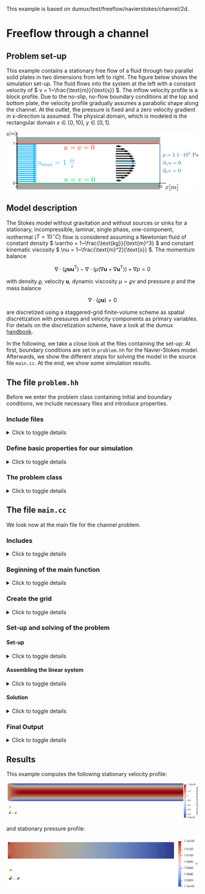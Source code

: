 This example is based on dumux/test/freeflow/navierstokes/channel/2d.

# Freeflow through a channel

## Problem set-up
This example contains a stationary free flow of a fluid through two parallel solid plates in two dimensions from left to right. The figure below shows the simulation set-up. The fluid flows into the system at the left with a constant velocity of $` v = 1~\frac{\text{m}}{\text{s}} `$. The inflow velocity profile is a block profile. Due to the no-slip, no-flow boundary conditions at the top and bottom plate, the velocity profile gradually assumes a parabolic shape along the channel. At the outlet, the pressure is fixed and a zero velocity gradient in x-direction is assumed. The physical domain, which is modeled is the rectangular domain $`x\in[0,10],~y\in[0,1]`$.

![](./img/setup.png)

## Model description
The Stokes model without gravitation and without sources or sinks for a stationary, incompressible, laminar, single phase, one-component, isothermal ($`T=10^\circ C`$) flow is considered assuming a Newtonian fluid of constant density $` \varrho = 1~\frac{\text{kg}}{\text{m}^3} `$ and constant kinematic viscosity $` \nu = 1~\frac{\text{m}^2}{\text{s}} `$. The momentum balance
```math
\nabla \cdot (\varrho\boldsymbol{u} \boldsymbol{u}^{\text{T}}) - \nabla\cdot\left(\mu\left(\nabla\boldsymbol{u}+\nabla\boldsymbol{u}^{\text{T}}\right)\right)+ \nabla p = 0
```
with density  $`\varrho`$, velocity $`\boldsymbol{u}`$, dynamic viscosity  $`\mu=\varrho\nu`$ and pressure $`p`$ and the mass balance
```math
\nabla \cdot \left(\varrho\boldsymbol{u}\right) =0
```
are discretized using a staggered-grid finite-volume scheme as spatial discretization with pressures and velocity components as primary variables. For details on the discretization scheme, have a look at the dumux [handbook](https://dumux.org/handbook).

In the following, we take a close look at the files containing the set-up: At first, boundary conditions are set in `problem.hh` for the Navier-Stokes model. Afterwards, we show the different steps for solving the model in the source file `main.cc`. At the end, we show some simulation results.


## The file `problem.hh`


Before we enter the problem class containing initial and boundary conditions, we include necessary files and introduce properties.
### Include files
<details>
<summary>Click to toggle details</summary>

The dune grid interphase is included here:
```cpp
#include <dune/grid/yaspgrid.hh>
```
The staggered grid discretization scheme is included:
```cpp
#include <dumux/discretization/staggered/freeflow/properties.hh>
```
The freeflow model is included:
```cpp
#include <dumux/freeflow/navierstokes/model.hh>
```
This is the freeflow Navier-Stokes problem class that this class is derived from:
```cpp
#include <dumux/freeflow/navierstokes/problem.hh>
```
The fluid properties are specified in the following headers:
```cpp
#include <dumux/material/components/constant.hh>
#include <dumux/material/fluidsystems/1pliquid.hh>
```
</details>

### Define basic properties for our simulation
<details>
<summary>Click to toggle details</summary>

We enter the namespace Dumux in order to import the entire Dumux namespace for general use
```cpp
namespace Dumux {
```
The problem class is forward declared:
```cpp
template <class TypeTag>
class ChannelExampleProblem;
```
We enter the namespace Properties, which is a sub-namespace of the namespace Dumux:
```cpp
namespace Properties {
```
Create new type tags
```cpp
namespace TTag {
```
A `TypeTag` for our simulation is created which inherits from the Navier-Stokes flow model and the staggered-grid discretization scheme.
```cpp
struct ChannelExample { using InheritsFrom = std::tuple<NavierStokes, StaggeredFreeFlowModel>; };
} // end namespace TTag
```
We use a structured 2D grid:
```cpp
template<class TypeTag>
struct Grid<TypeTag, TTag::ChannelExample> { using type = Dune::YaspGrid<2>; };
```
The problem class specifies initial and boundary conditions:
```cpp
template<class TypeTag>
struct Problem<TypeTag, TTag::ChannelExample> { using type = Dumux::ChannelExampleProblem<TypeTag> ; };
```
In the following we define our fluid properties.
```cpp
template<class TypeTag>
struct FluidSystem<TypeTag, TTag::ChannelExample>
{
```
We define a convenient shortcut to the property Scalar:
```cpp
    using Scalar = GetPropType<TypeTag, Properties::Scalar>;
```
We create a fluid system that consists of an incompressible fluid of constant visosity
```cpp
    using type = FluidSystems::OnePLiquid<Scalar, Components::Constant<1, Scalar> >;
};
```
We enable caching for the grid volume variables.
```cpp
template<class TypeTag>
struct EnableGridVolumeVariablesCache<TypeTag, TTag::ChannelExample> { static constexpr bool value = true; };
```
We enable caching for the grid flux variables.
```cpp
template<class TypeTag>
struct EnableGridFluxVariablesCache<TypeTag, TTag::ChannelExample> { static constexpr bool value = true; };
```
We enable caching for the FV grid geometry
```cpp
template<class TypeTag>
struct EnableGridGeometryCache<TypeTag, TTag::ChannelExample> { static constexpr bool value = true; };
```
The cache stores values that were already calculated for later usage. This makes the simulation faster.
We leave the namespace Properties.
```cpp
}
```
</details>

### The problem class
<details>
<summary>Click to toggle details</summary>

We enter the problem class where all necessary initial and boundary conditions are set for our simulation.
As this is a Stokes problem, we inherit from the basic `NavierStokesProblem`.
```cpp
template <class TypeTag>
class ChannelExampleProblem : public NavierStokesProblem<TypeTag>
{
```
We use convenient declarations that we derive from the property system.
```cpp
    using ParentType = NavierStokesProblem<TypeTag>;
    using BoundaryTypes = GetPropType<TypeTag, Properties::BoundaryTypes>;
    using GridGeometry = GetPropType<TypeTag, Properties::GridGeometry>;
    using FVElementGeometry = typename GridGeometry::LocalView;
    using SubControlVolumeFace = typename GridGeometry::SubControlVolumeFace;
    using Indices = typename GetPropType<TypeTag, Properties::ModelTraits>::Indices;
    using NumEqVector = GetPropType<TypeTag, Properties::NumEqVector>;
    using PrimaryVariables = GetPropType<TypeTag, Properties::PrimaryVariables>;
    using Scalar = GetPropType<TypeTag, Properties::Scalar>;

    using Element = typename GridGeometry::GridView::template Codim<0>::Entity;
    using GlobalPosition = typename Element::Geometry::GlobalCoordinate;

public:
```
This is the constructor of our problem class:
```cpp
    ChannelExampleProblem(std::shared_ptr<const GridGeometry> gridGeometry)
    : ParentType(gridGeometry), eps_(1e-6)
    {
```
We set the inlet velocity to a run-time specified value.
```cpp
        inletVelocity_ = getParam<Scalar>("Problem.InletVelocity");
```
We set the outlet pressure to 1.1e5 Pa as no run-time value is specified.
```cpp
        outletPressure_ = getParam<Scalar>("Problem.OutletPressure", 1.1e5);
    }
```
First, we define the type of initial and boundary conditions depending on location.
Two types of boundary conditions can be specified: Dirichlet and Neumann. On a Dirichlet boundary,
the values of the primary variables need
to be fixed. On a Neumann boundary condition, values for derivatives need to be fixed.
When Dirichlet conditions are set for the pressure, the derivative of the velocity
vector with respect to the direction normal to the boundary is automatically set to
zero. This boundary condition is called in-/outflow boundary condition in Dumux.
```cpp
    BoundaryTypes boundaryTypesAtPos(const GlobalPosition &globalPos) const
    {
        BoundaryTypes values;

        if(isInlet_(globalPos))
        {
```
We specify Dirichlet boundaries for velocity on the left of our domain:
```cpp
            values.setDirichlet(Indices::velocityXIdx);
            values.setDirichlet(Indices::velocityYIdx);
        }
        else if(isOutlet_(globalPos))
        {
```
We specify Dirichlet boundaries for pressure on the right of our domain:
```cpp
            values.setDirichlet(Indices::pressureIdx);
        }
        else
        {
```
We specify Dirichlet boundaries for velocity on the top and bottom of our domain:
```cpp
            values.setDirichlet(Indices::velocityXIdx);
            values.setDirichlet(Indices::velocityYIdx);
        }

        return values;
    }
```
Second, we specify the values for the Dirichlet boundaries. We need to fix values of our primary variable
```cpp
    PrimaryVariables dirichletAtPos(const GlobalPosition &globalPos) const
    {
        PrimaryVariables values = initialAtPos(globalPos);

        if(!isInlet_(globalPos))
        {
```
To ensure a no-slip boundary condition at the top and bottom of the channel, the Dirichlet velocity
in x-direction is set to zero if not at the inlet.
```cpp
            values[Indices::velocityXIdx] = 0.0;
        }

        return values;
    }
```
We specify the values for the initial conditions.
```cpp
    PrimaryVariables initialAtPos(const GlobalPosition &globalPos) const
    {
        PrimaryVariables values;
```
we assign constant values for pressure and velocity components.
```cpp
        values[Indices::pressureIdx] = outletPressure_;
        values[Indices::velocityXIdx] = inletVelocity_;
        values[Indices::velocityYIdx] = 0.0;

        return values;
    }
```
We need to specify a constant temperature for our isothermal problem.
```cpp
    Scalar temperature() const
    { return 273.15 + 10; } // 10°C
```
We need to define that there are no sources or sinks.
```cpp
    NumEqVector sourceAtPos(const GlobalPosition &globalPos) const
    {
        return NumEqVector(0.0);
    }

private:
```
The inlet is at the left side of the physical domain.
```cpp
    bool isInlet_(const GlobalPosition& globalPos) const
    {
        return globalPos[0] < eps_;
    }
```
The outlet is at the right side of the physical domain.
```cpp
    bool isOutlet_(const GlobalPosition& globalPos) const
    {
        return globalPos[0] > this->gridGeometry().bBoxMax()[0] - eps_;
    }

    Scalar eps_;
    Scalar inletVelocity_;
    Scalar outletPressure_;
```
This is everything the freeflow channel problem class contains.
```cpp
};
```
We leave the namespace Dumux.
```cpp
} // end namespace Dumux
#endif
```
</details>



## The file `main.cc`


We look now at the main file for the channel problem.
### Includes
<details>
<summary>Click to toggle details</summary>

```cpp
#include <config.h>
```
We include the problem in the main file
```cpp
#include "problem.hh"
```
Further, we include a standard header file for C++, to get time and date information
```cpp
#include <ctime>
```
and another one for in- and output.
```cpp
#include <iostream>
```
Dumux is based on DUNE, the Distributed and Unified Numerics Environment, which provides several grid managers and
linear solvers. So we need some includes from that.
```cpp
#include <dune/common/parallel/mpihelper.hh>
#include <dune/common/timer.hh>
#include <dune/grid/io/file/dgfparser/dgfexception.hh>
#include <dune/grid/io/file/vtk.hh>
#include <dune/istl/io.hh>
```
In Dumux, a property system is used to specify the model. For this, different properties are defined containing
type definitions, values and methods. All properties are declared in the file `properties.hh`.
```cpp
#include <dumux/common/properties.hh>
```
The following file contains the parameter class, which manages the definition of input parameters by a default
value, the inputfile or the command line.
```cpp
#include <dumux/common/parameters.hh>
```
The file `dumuxmessage.hh` contains the class defining the start and end message of the simulation.
```cpp
#include <dumux/common/dumuxmessage.hh>
```
The following file contains debugging funcionality
```cpp
#include <dumux/common/valgrind.hh>
```
The following file contains the class, which defines the sequential linear solver backends.
```cpp
#include <dumux/linear/seqsolverbackend.hh>
```
we include the nonlinear Newton's method
```cpp
#include <dumux/nonlinear/newtonsolver.hh>
```
Further we include the assembler, which assembles the linear systems for staggered-grid finite volume schemes.
```cpp
#include <dumux/assembly/staggeredfvassembler.hh>
```
The containing class in the following file defines the different differentiation methods used to compute the derivatives of the residual.
```cpp
#include <dumux/assembly/diffmethod.hh>
```
We need the following class to simplify the writing of dumux simulation data to VTK format.
```cpp
#include <dumux/io/staggeredvtkoutputmodule.hh>
```
The gridmanager constructs a grid from the information in the input or grid file. There is a specification for the
different supported grid managers.
```cpp
#include <dumux/io/grid/gridmanager.hh>
```
The following class contains functionality for additional flux output to the console.
```cpp
#include <dumux/freeflow/navierstokes/staggered/fluxoversurface.hh>
```
</details>

### Beginning of the main function
<details>
<summary>Click to toggle details</summary>

```cpp
int main(int argc, char** argv) try
{
    using namespace Dumux;
```
we define the type tag for this problem
```cpp
    using TypeTag = Properties::TTag::ChannelExample;
```
We initialize MPI, finalize is done automatically on exit
```cpp
    const auto& mpiHelper = Dune::MPIHelper::instance(argc, argv);
```
We print dumux start message
```cpp
    if (mpiHelper.rank() == 0)
        DumuxMessage::print(/*firstCall=*/true);
```
We parse command line arguments and input file
```cpp
    Parameters::init(argc, argv);
```
</details>

### Create the grid
<details>
<summary>Click to toggle details</summary>

A gridmanager tries to create the grid either from a grid file or the input file.
```cpp
    GridManager<GetPropType<TypeTag, Properties::Grid>> gridManager;
    gridManager.init();
```
The instationary non-linear problem is run on this grid.

we compute on the leaf grid view
```cpp
    const auto& leafGridView = gridManager.grid().leafGridView();
```
</details>

### Set-up and solving of the problem

#### Set-up
<details>
<summary>Click to toggle details</summary>

We create and initialize the finite volume grid geometry, the problem, the linear system, including the jacobian matrix, the residual and the solution vector and the gridvariables.

We need the finite volume geometry to build up the subcontrolvolumes (scv) and subcontrolvolume faces (scvf) for each element of the grid partition.
```cpp
    using GridGeometry = GetPropType<TypeTag, Properties::GridGeometry>;
    auto gridGeometry = std::make_shared<GridGeometry>(leafGridView);
    gridGeometry->update();
```
In the problem, we define the boundary and initial conditions.
```cpp
    using Problem = GetPropType<TypeTag, Properties::Problem>;
    auto problem = std::make_shared<Problem>(gridGeometry);
```
We initialize the solution vector.
```cpp
    using SolutionVector = GetPropType<TypeTag, Properties::SolutionVector>;
    SolutionVector x;
    x[GridGeometry::cellCenterIdx()].resize(gridGeometry->numCellCenterDofs());
    x[GridGeometry::faceIdx()].resize(gridGeometry->numFaceDofs());
    problem->applyInitialSolution(x);
```
and then use the solution vector to intialize the `gridVariables`.
```cpp
    using GridVariables = GetPropType<TypeTag, Properties::GridVariables>;
    auto gridVariables = std::make_shared<GridVariables>(problem, gridGeometry);
    gridVariables->init(x);
```
and then initialize the vtkoutput. Each model has a predefined model specific output with relevant parameters
for that model.
```cpp
    using IOFields = GetPropType<TypeTag, Properties::IOFields>;
    StaggeredVtkOutputModule<GridVariables, SolutionVector> vtkWriter(*gridVariables, x, problem->name());
    IOFields::initOutputModule(vtkWriter); // Add model specific output fields
    vtkWriter.write(0.0);
```
we set up two surfaces over which fluxes are calculated
```cpp
    FluxOverSurface<GridVariables,
                    SolutionVector,
                    GetPropType<TypeTag, Properties::ModelTraits>,
                    GetPropType<TypeTag, Properties::LocalResidual>> flux(*gridVariables, x);
```
we determine the extensions of the physical domain.
```cpp
    using Scalar = GetPropType<TypeTag, Properties::Scalar>;

    const Scalar xMin = gridGeometry->bBoxMin()[0];
    const Scalar xMax = gridGeometry->bBoxMax()[0];
    const Scalar yMin = gridGeometry->bBoxMin()[1];
    const Scalar yMax = gridGeometry->bBoxMax()[1];
```
The first surface shall be placed at the middle of the channel.
If we have an odd number of cells in x-direction, there would not be any cell faces
at the position of the surface (which is required for the flux calculation).
In this case, we add half a cell-width to the x-position in order to make sure that
the cell faces lie on the surface. This assumes a regular cartesian grid.
```cpp
    const Scalar planePosMiddleX = xMin + 0.5*(xMax - xMin);
    int numCellsX = getParam<std::vector<int>>("Grid.Cells")[0];

    const unsigned int refinement = getParam<unsigned int>("Grid.Refinement", 0);

    numCellsX *= (1<<refinement);

    const Scalar offsetX = (numCellsX % 2 == 0) ? 0.0 : 0.5*((xMax - xMin) / numCellsX);

    using GridView = GetPropType<TypeTag, Properties::GridView>;
    using Element = typename GridView::template Codim<0>::Entity;
    using GlobalPosition = typename Element::Geometry::GlobalCoordinate;

    const auto p0middle = GlobalPosition{planePosMiddleX + offsetX, yMin};
    const auto p1middle = GlobalPosition{planePosMiddleX + offsetX, yMax};
    flux.addSurface("middle", p0middle, p1middle);
```
The second surface is placed at the outlet of the channel.
```cpp
    const auto p0outlet = GlobalPosition{xMax, yMin};
    const auto p1outlet = GlobalPosition{xMax, yMax};
    flux.addSurface("outlet", p0outlet, p1outlet);
```
</details>

#### Assembling the linear system
<details>
<summary>Click to toggle details</summary>

we set the assembler
```cpp
    using Assembler = StaggeredFVAssembler<TypeTag, DiffMethod::numeric>;
    auto assembler = std::make_shared<Assembler>(problem, gridGeometry, gridVariables);
```
</details>

#### Solution
<details>
<summary>Click to toggle details</summary>

we set the linear solver
```cpp
    using LinearSolver = Dumux::UMFPackBackend;
    auto linearSolver = std::make_shared<LinearSolver>();
```
additionally, we set the non-linear solver
```cpp
    using NewtonSolver = Dumux::NewtonSolver<Assembler, LinearSolver>;
    NewtonSolver nonLinearSolver(assembler, linearSolver);
```
we solve the non-linear system
```cpp
    nonLinearSolver.solve(x);
```
we calculate mass fluxes over the planes
```cpp
    flux.calculateMassOrMoleFluxes();
```
</details>

### Final Output
<details>
<summary>Click to toggle details</summary>

we write vtk output
```cpp
    vtkWriter.write(1.0);
```
we print mass fluxes over the planes
```cpp
    if(GetPropType<TypeTag, Properties::ModelTraits>::enableEnergyBalance())
    {
        std::cout << "mass / energy flux at middle is: " << flux.netFlux("middle") << std::endl;
        std::cout << "mass / energy flux at outlet is: " << flux.netFlux("outlet") << std::endl;
    }
    else
    {
        std::cout << "mass flux at middle is: " << flux.netFlux("middle") << std::endl;
        std::cout << "mass flux at outlet is: " << flux.netFlux("outlet") << std::endl;
    }
```
we calculate and print volume fluxes over the planes
```cpp
    flux.calculateVolumeFluxes();
    std::cout << "volume flux at middle is: " << flux.netFlux("middle")[0] << std::endl;
    std::cout << "volume flux at outlet is: " << flux.netFlux("outlet")[0] << std::endl;
```
print dumux end message
```cpp
    if (mpiHelper.rank() == 0)
    {
        Parameters::print();
        DumuxMessage::print(/*firstCall=*/false);
    }

    return 0;
} // end main
catch (Dumux::ParameterException &e)
{
    std::cerr << std::endl << e << " ---> Abort!" << std::endl;
    return 1;
}
catch (Dune::DGFException & e)
{
    std::cerr << "DGF exception thrown (" << e <<
                 "). Most likely, the DGF file name is wrong "
                 "or the DGF file is corrupted, "
                 "e.g. missing hash at end of file or wrong number (dimensions) of entries."
                 << " ---> Abort!" << std::endl;
    return 2;
}
catch (Dune::Exception &e)
{
    std::cerr << "Dune reported error: " << e << " ---> Abort!" << std::endl;
    return 3;
}
catch (...)
{
    std::cerr << "Unknown exception thrown! ---> Abort!" << std::endl;
    return 4;
}
```
</details>


## Results
This example computes the following stationary velocity profile:

![](./img/velocity.png)

and stationary pressure profile:

![](./img/pressure.png)
